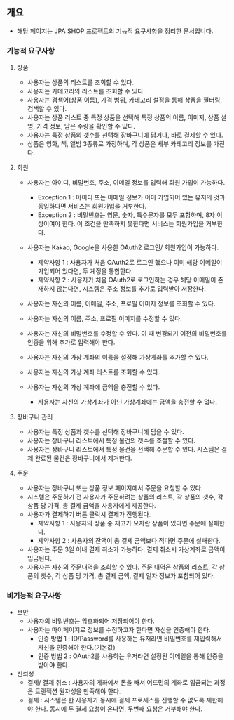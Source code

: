 ## 개요
- 해당 페이지는 JPA SHOP 프로젝트의 기능적 요구사항을 정리한 문서입니다.



### 기능적 요구사항

1. 상품

    - 사용자는 상품의 리스트를 조회할 수 있다.
    - 사용자는 카테고리의 리스트를 조회할 수 있다.
    - 사용자는 검색어(상품 이름), 가격 범위, 카테고리 설정을 통해 상품을 필터링, 검색할 수 있다.
    - 사용자는 상품 리스트 중 특정 상품을 선택해 특정 상품의 이름, 이미지, 상품 설명, 가격 정보, 남은 수량을 확인할 수 있다.
    - 사용자는 특정 상품의 갯수를 선택해 장바구니에 담거나, 바로 결제할 수 있다.
    - 상품은 영화, 책, 앨범 3종류로 가정하며, 각 상품은 세부 카테고리 정보를 가진다.
2. 회원

    - 사용자는 아이디, 비밀번호, 주소, 이메일 정보를 입력해 회원 가입이 가능하다.
        - Exception 1 : 아이디 또는 이메일 정보가 이미 가입되어 있는 유저의 것과 동일하다면 서비스는 회원가입을 거부한다.
        - Exception 2 : 비밀번호는 영문, 숫자, 특수문자를 모두 포함하며, 8자 이상이여야 한다. 이 조건을 만족하지 못한다면 서비스는 회원가입을 거부한다.

    - 사용자는 Kakao, Google을 사용한 OAuth2 로그인/ 회원가입이 가능하다.
        - 제약사항 1 : 사용자가 처음 OAuth2로 로그인 했으나 이미 해당 이메일이 가입되어 있다면, 두 계정을 통합한다.
        - 제약사항 2 : 사용자가 처음 OAuth2로 로그인하는 경우 해당 이메일이 존재하지 않는다면, 시스템은 주소 정보를 추가로 입력받아 저장한다.
    - 사용자는 자신의 이름, 이메일, 주소, 프로필 이미지 정보를 조회할 수 있다.
    - 사용자는 자신의 이름, 주소, 프로필 이미지를 수정할 수 있다.
    - 사용자는 자신의 비밀번호를 수정할 수 있다. 이 때 변경되기 이전의 비밀번호를 인증을 위해 추가로 입력해야 한다.
    - 사용자는 자신의 가상 계좌의 이름을 설정해 가상계좌를 추가할 수 있다.
    - 사용자는 자신의 가상 계좌 리스트를 조회할 수 있다.
    - 사용자는 자신의 가상 계좌에 금액을 충전할 수 있다.
        - 사용자는 자신의 가상계좌가 아닌 가상계좌에는 금액을 충전할 수 없다.


3. 장바구니 관리
    - 사용자는 특정 상품과 갯수를 선택해 장바구니에 담을 수 있다.
    - 사용자는 장바구니 리스트에서 특정 물건의 갯수를 조절할 수 있다.
    - 사용자는 장바구니 리스트에서 특정 물건을 선택해 주문할 수 있다. 시스템은 결제 완료된 물건은 장바구니에서 제거한다.


4. 주문
    - 사용자는 장바구니 또는 상품 정보 페이지에서 주문을 요청할 수 있다.
    - 시스템은 주문하기 전 사용자가 주문하려는 상품의 리스트, 각 상품의 갯수, 각 상품 당 가격, 총 결제 금액을 사용자에게 제공한다.
    - 사용자가 결제하기 버튼 클릭시 결제가 진행된다.
        - 제약사항 1 : 사용자의 상품 중 재고가 모자란 상품이 있다면 주문에 실패한다.
        - 제약사항 2 : 사용자의 잔액이 총 결제 금액보다 적다면 주문에 실패한다.
    - 사용자는 주문 3일 이내 결제 취소가 가능하다. 결제 취소시 가상계좌로 금액이 입금된다.
    - 사용자는 자신의 주문내역을 조회할 수 있다. 주문 내역은 상품의 리스트, 각 상품의 갯수, 각 상품 당 가격, 총 결제 금액, 결제 일자 정보가 포함되어 있다.


### 비기능적 요구사항

- 보안
    - 사용자의 비밀번호는 암호화되어 저장되어야 한다.
    - 사용자는 마이페이지로 정보를 수정하고자 한다면 자신을 인증해야 한다.
        - 인증 방법 1 : ID/Password를 사용하는 유저라면 비밀번호를 재입력해서 자신을 인증해야 한다.(기본값)
        - 인증 방법 2 : OAuth2를 사용하는 유저라면 설정된 이메일을 통해 인증을 받아야 한다.
- 신뢰성
    - 결제/ 결제 취소 : 사용자의 계좌에서 돈을 빼서 어드민의 계좌로 입금되는 과정은 트랜젝션 원자성을 만족해야 한다.
    - 결제 : 시스템은 한 사용자가 동시에 결제 프로세스를 진행할 수 없도록 제한해야 한다. 동시에 두 결제 요청이 온다면, 두번째 요청은 거부해야 한다.
